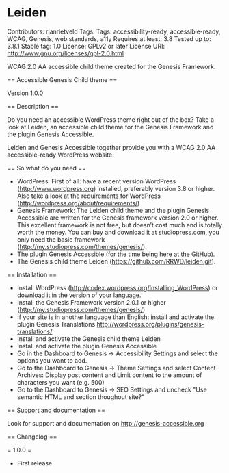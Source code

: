 Leiden
======
Contributors: rianrietveld
Tags: Tags: accessibility-ready, accessible-ready, WCAG, Genesis, web standards, a11y
Requires at least: 3.8
Tested up to: 3.8.1
Stable tag: 1.0
License: GPLv2 or later
License URI: http://www.gnu.org/licenses/gpl-2.0.html

WCAG 2.0 AA accessible child theme created for the Genesis Framework.

== Accessible Genesis Child theme ==

Version 1.0.0

== Description ==

Do you need an accessible WordPress theme right out of the box?
Take a look at Leiden, an accessible child theme for the Genesis Framework and the plugin Genesis Accessible.

Leiden and Genesis Accessible together provide you with a WCAG 2.0 AA accessible-ready WordPress website.

== So what do you need ==

- WordPress: First of all: have a recent version WordPress (http://www.wordpress.org) installed, preferably version 3.8 or higher. Also take a look at the requirements for WordPress (http://wordpress.org/about/requirements/)
- Genesis Framework: The Leiden child theme and the plugin Genesis Accessible are written for the Genesis framework version 2.0 or higher. This excellent framework is not free, but doesn’t cost much and is totally worth the money. You can buy and download it at studiopress.com, you only need the basic framework (http://my.studiopress.com/themes/genesis/).
- The plugin Genesis Accessible (for the time being here at the GitHub).
- The Genesis child theme Leiden (https://github.com/RRWD/leiden.git).

== Installation ==

- Install WordPress (http://codex.wordpress.org/Installing_WordPress) or download it in the version of your language.
- Install the Genesis Framework version 2.0.1 or higher (http://my.studiopress.com/themes/genesis/)
- If your site is in another language than English: install and activate the plugin Genesis Translations http://wordpress.org/plugins/genesis-translations/
- Install and activate the Genesis child theme Leiden
- Install and activate the plugin Genesis Accessible
- Go in the Dashboard to Genesis → Accessibility Settings and select the options you want to add.
- Go to the Dashboard to Genesis → Theme Settings and select Content Archives: Display post content and Limit content to the amount of characters you want (e.g. 500)
- Go to the Dashboard to Genesis → SEO Settings and uncheck "Use semantic HTML and section thoughout site?"

== Support and documentation ==

Look for support and documentation on http://genesis-accessible.org

== Changelog ==

= 1.0.0 =
* First release